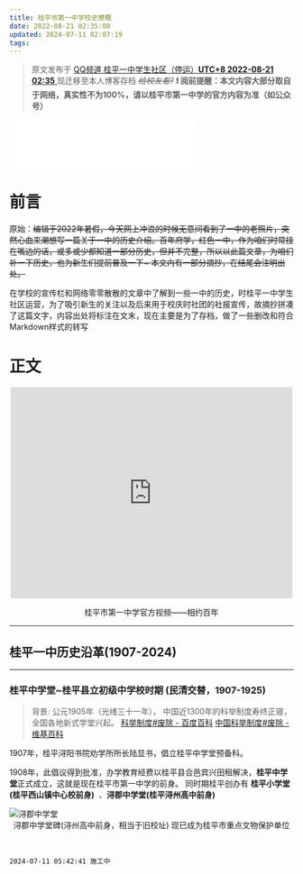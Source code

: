 ```yaml
---
title: 桂平市第一中学校史梗概
date: 2022-08-21 02:35:00
updated: 2024-07-11 02:07:19
tags:
---
```


>原文发布于 [QQ频道 桂平一中学生社区（停运）**UTC+8 2022-08-21 02:35**  ](https://pd.qq.com/s/3pfsc03jn)现迁移至本人博客存档  ~~*给校友看?*~~
>**❗️ 阅前提醒：本文内容大部分取自于网络，真实性不为100%，请以桂平市第一中学的官方内容为准（如公众号）**

<iframe frameborder="no" border="0" marginwidth="0" marginheight="0" width=330 height=86 src="//music.163.com/outchain/player?type=3&id=3057471065&auto=1&height=66"></iframe>


# 前言

原始：~~编辑于2022年暑假，今天网上冲浪的时候无意间看到了一中的老照片，突然心血来潮想写一篇关于一中的历史介绍。百年府学，红色一中，作为咱们时常挂在嘴边的话，或多或少都知道一部分历史，但并不完整，所以以此篇文章，为咱们补一下历史，也为新生们提前普及一下~ 本文内有一部分摘抄，在结尾会注明出处。~~

在学校的宣传栏和网络零零散散的文章中了解到一些一中的历史，时桂平一中学生社区运营，为了吸引新生的关注以及后来用于校庆时社团的社报宣传，故摘抄拼凑了这篇文字，内容出处将标注在文末，现在主要是为了存档，做了一些删改和符合Markdown样式的转写





# 正文


<p style="text-align: center">
<iframe class="video_iframe" style="z-index:1;" src="https://v.qq.com/txp/iframe/player.html?vid=o0716olc1n5" allowfullscreen="" frameborder="0" height="375" width="500">
</iframe>
</p>


<center>桂平市第一中学官方视频——相约百年 </center>


---
## **桂平一中历史沿革(1907-2024)**

---

### 桂平中学堂~桂平县立初级中学校时期 (民清交替，1907-1925)


>背景: 公元1905年（光绪三十一年）， 中国近1300年的科举制度寿终正寝，全国各地新式学堂兴起。
>[科举制度#废除 - 百度百科](https://baike.baidu.com/item/%E7%A7%91%E4%B8%BE%E5%88%B6%E5%BA%A6/278041?fromModule=lemma_inlink#2-6)
>[中国科举制度#废除 - 维基百科](https://zh.wikipedia.org/wiki/%E4%B8%AD%E5%9B%BD%E7%A7%91%E4%B8%BE%E5%88%B6%E5%BA%A6#%E5%BB%A2%E9%99%A4)

1907年，桂平浔阳书院劝学所所长陆显书，倡立桂平中学堂预备科。  

1908年，此倡议得到批准，办学教育经费以桂平县合邑宾兴田租解决，**桂平中学堂**正式成立，这就是现在桂平市第一中学的前身。 同时期桂平创办有 **桂平小学堂(桂平西山镇中心校前身)**  、**浔郡中学堂(桂平浔州高中前身)** 



<img src="https://telegraph-image-2qa.pages.dev/file/c41b1148a664df8748e67.jpg" alt="浔郡中学堂">



<center>浔郡中学堂碑(浔州高中前身，相当于旧校址)  现已成为桂平市重点文物保护单位 </center>






   



```
2024-07-11 05:42:41 施工中
```





